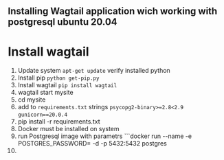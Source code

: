 ## Installing Wagtail application wich working with postgresql ubuntu 20.04
# Install wagtail  
1. Update system  ```apt-get update``` verify installed python  
2. Install pip ```python get-pip.py```
3. Install wagtail ```pip install wagtail```
4. wagtail start mysite
6. cd mysite
7. add to ```requirements.txt``` strings ```psycopg2-binary>=2.8<2.9``` ```gunicorn==20.0.4```
8. pip install -r requirements.txt
9. Docker must be installed on system
10. run Postgresql image with parametrs ```docker run --name <future name your conteiner> -e POSTGRES_PASSWORD=<your password> -d -p 5432:5432 postgres
11.
